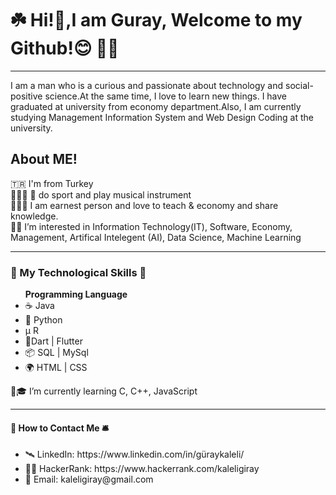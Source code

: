 
<h1><b>☘️ Hi!👋,I am Guray, Welcome to my Github!😊 👨‍💻 </b></h1>
<hr>
I am a man who is a curious and passionate about technology and social-positive science.At the same time, I love to learn new things. I have graduated at university from economy department.Also, I am currently studying Management Information System and Web Design Coding at the university.


<h2><b>About ME!</b></h2>
🇹🇷 I'm from Turkey<br>
🏊‍♀️🏀 🎸 do sport and play musical instrument<br>
👨‍💻💼 I am earnest person and love to teach & economy and share knowledge.<br>
👀🦾 I’m interested in Information Technology(IT), Software, Economy, Management, Artifical Intelegent (AI), Data Science, Machine Learning<br>

</li>
<hr>
<h3><b>🧮 My Technological Skills 📲 </b></h3>

<ul>
  <or>
    <b>Programming Language</b>
    <li>☕️ Java </li>
    <li>🐍 Python </li>
    <li>µ R </li>
    <li>📱Dart | Flutter </li>
    <li>📦 SQL | MySql</li>
    <li>🌍 HTML | CSS</li>
  </or>
</ul>
🌱🎓 I’m currently learning C, C++, JavaScript<br>
<hr>
<h4><b> 🚀 How to Contact Me 🛎 </b></h4>

<ul>
  <li> 🛰 LinkedIn: https://www.linkedin.com/in/güraykaleli/</li>
  <li> 👨‍💻 HackerRank: https://www.hackerrank.com/kaleligiray</li>
  <li> 📮 Email: kaleligiray@gmail.com</li>
</ul>


<!---
kaleliguray/kaleliguray is a ✨ special ✨ repository because its `README.md` (this file) appears on your GitHub profile.
You can click the Preview link to take a look at your changes.
--->
